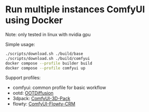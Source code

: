# Run multiple instances ComfyUI using Docker

Note: only tested in linux with nvidia gpu

Simple usage:

``` bash
./scripts/download.sh ./build/base
./scripts/download.sh ./build/comfyui
docker compose --profile builder build
docker compose --profile comfyui up
```

Support profiles:

* comfyui: common profile for basic workflow
* ootd: [OOTDiffusion](https://github.com/AuroBit/ComfyUI-OOTDiffusion)
* 3dpack: [ComfyUI-3D-Pack](https://github.com/MrForExample/ComfyUI-3D-Pack)
* flowty: [ComfyUI-Flowty-CRM](https://github.com/flowtyone/ComfyUI-Flowty-CRM)
